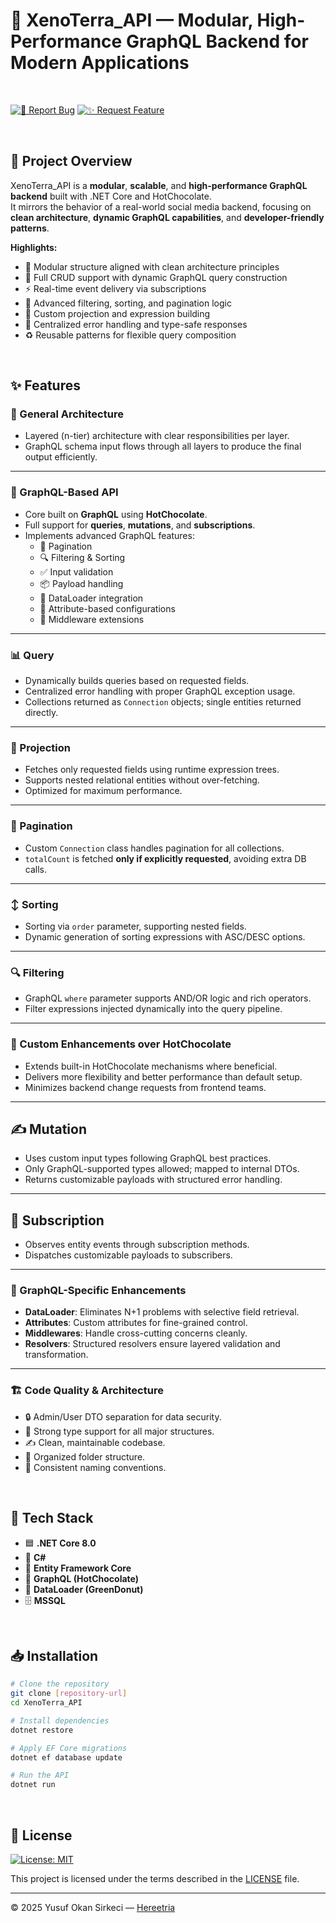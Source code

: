 # 🧱 XenoTerra_API — Modular, High-Performance GraphQL Backend for Modern Applications

<br>

[![🐛 Report Bug](https://img.shields.io/badge/🐛_Report_Bug-red?style=for-the-badge)](../../issues/new?labels=bug)
[![✨ Request Feature](https://img.shields.io/badge/✨_Request_Feature-blue?style=for-the-badge)](../../issues/new?labels=enhancement)

<br>

## 📌 Project Overview

XenoTerra_API is a **modular**, **scalable**, and **high-performance GraphQL backend** built with .NET Core and HotChocolate.  
It mirrors the behavior of a real-world social media backend, focusing on **clean architecture**, **dynamic GraphQL capabilities**, and **developer-friendly patterns**.

**Highlights:**
- 🧠 Modular structure aligned with clean architecture principles  
- 📝 Full CRUD support with dynamic GraphQL query construction  
- ⚡ Real-time event delivery via subscriptions  
- 🧮 Advanced filtering, sorting, and pagination logic  
- 🧩 Custom projection and expression building  
- 🧰 Centralized error handling and type-safe responses  
- ♻️ Reusable patterns for flexible query composition

<br>

## ✨ Features

### 🧱 General Architecture
- Layered (n-tier) architecture with clear responsibilities per layer.  
- GraphQL schema input flows through all layers to produce the final output efficiently.

---

### 🚀 GraphQL-Based API
- Core built on **GraphQL** using **HotChocolate**.  
- Full support for **queries**, **mutations**, and **subscriptions**.  
- Implements advanced GraphQL features:
  - 📄 Pagination  
  - 🔍 Filtering & Sorting  
  - ✅ Input validation  
  - 📦 Payload handling  
  - 🧠 DataLoader integration  
  - 🧰 Attribute-based configurations  
  - 🧭 Middleware extensions

---

### 📊 Query
- Dynamically builds queries based on requested fields.  
- Centralized error handling with proper GraphQL exception usage.  
- Collections returned as `Connection` objects; single entities returned directly.

---

### 🔭 Projection
- Fetches only requested fields using runtime expression trees.  
- Supports nested relational entities without over-fetching.  
- Optimized for maximum performance.

---

### 📑 Pagination
- Custom `Connection` class handles pagination for all collections.  
- `totalCount` is fetched **only if explicitly requested**, avoiding extra DB calls.

---

### ↕️ Sorting
- Sorting via `order` parameter, supporting nested fields.  
- Dynamic generation of sorting expressions with ASC/DESC options.

---

### 🔍 Filtering
- GraphQL `where` parameter supports AND/OR logic and rich operators.  
- Filter expressions injected dynamically into the query pipeline.

---

### 🧠 Custom Enhancements over HotChocolate
- Extends built-in HotChocolate mechanisms where beneficial.  
- Delivers more flexibility and better performance than default setup.  
- Minimizes backend change requests from frontend teams.

---

## ✍️ Mutation
- Uses custom input types following GraphQL best practices.  
- Only GraphQL-supported types allowed; mapped to internal DTOs.  
- Returns customizable payloads with structured error handling.

---

## 📡 Subscription
- Observes entity events through subscription methods.  
- Dispatches customizable payloads to subscribers.

---

### 🧠 GraphQL-Specific Enhancements
- **DataLoader**: Eliminates N+1 problems with selective field retrieval.  
- **Attributes**: Custom attributes for fine-grained control.  
- **Middlewares**: Handle cross-cutting concerns cleanly.  
- **Resolvers**: Structured resolvers ensure layered validation and transformation.

---

### 🏗️ Code Quality & Architecture
- 🔒 Admin/User DTO separation for data security.  
- 🧠 Strong type support for all major structures.  
- ✍️ Clean, maintainable codebase.  
- 📁 Organized folder structure.  
- 🧭 Consistent naming conventions.

<br>

## 🧰 Tech Stack

- 🟦 **.NET Core 8.0**  
- 🧠 **C#**  
- 🧱 **Entity Framework Core**  
- 💎 **GraphQL (HotChocolate)**  
- 🧰 **DataLoader (GreenDonut)**  
- 🗄️ **MSSQL**

<br>

## 📥 Installation

```bash
# Clone the repository
git clone [repository-url]
cd XenoTerra_API

# Install dependencies
dotnet restore

# Apply EF Core migrations
dotnet ef database update

# Run the API
dotnet run
```

<br>

## 📜 License

[![License: MIT](https://img.shields.io/badge/License-MIT-blue.svg)](LICENSE)

This project is licensed under the terms described in the [LICENSE](./LICENSE) file.

---

© 2025 Yusuf Okan Sirkeci — [Hereetria](https://github.com/Hereetria)
